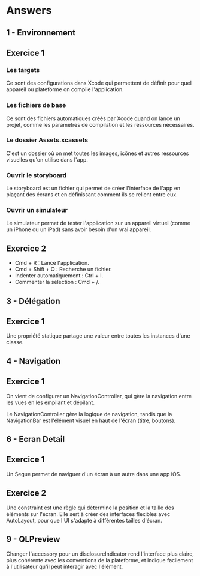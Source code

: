 # Answers

## 1 - Environnement

## Exercice 1

### Les targets
Ce sont des configurations dans Xcode qui permettent de définir pour quel appareil ou plateforme on compile l'application.

### Les fichiers de base
Ce sont des fichiers automatiques créés par Xcode quand on lance un projet, comme les paramètres de compilation et les ressources nécessaires.

### Le dossier Assets.xcassets
C'est un dossier où on met toutes les images, icônes et autres ressources visuelles qu'on utilise dans l'app.

### Ouvrir le storyboard
Le storyboard est un fichier qui permet de créer l'interface de l'app en plaçant des écrans et en définissant comment ils se relient entre eux.

### Ouvrir un simulateur
Le simulateur permet de tester l'application sur un appareil virtuel (comme un iPhone ou un iPad) sans avoir besoin d'un vrai appareil.

## Exercice 2

- Cmd + R : Lance l'application.
- Cmd + Shift + O : Recherche un fichier.
- Indenter automatiquement : Ctrl + I.
- Commenter la sélection : Cmd + /.

## 3 - Délégation

## Exercice 1

Une propriété statique partage une valeur entre toutes les instances d'une classe.

## 4 - Navigation

## Exercice 1

On vient de configurer un NavigationController, qui gère la navigation entre les vues en les empilant et dépilant.

Le NavigationController gère la logique de navigation, tandis que la NavigationBar est l'élément visuel en haut de l'écran (titre, boutons).

## 6 - Ecran Detail

## Exercice 1

Un Segue permet de naviguer d'un écran à un autre dans une app iOS.

## Exercice 2

Une constraint est une règle qui détermine la position et la taille des éléments sur l'écran. Elle sert à créer des interfaces flexibles avec AutoLayout, pour que l'UI s'adapte à différentes tailles d'écran.

## 9 - QLPreview

Changer l'accessory pour un disclosureIndicator rend l'interface plus claire, plus cohérente avec les conventions de la plateforme, et indique facilement à l'utilisateur qu'il peut interagir avec l'élément.
